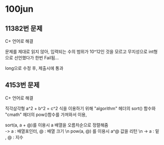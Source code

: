 # 100jun

## 11382번 문제

C+ 언어로 해결

문제를 제대로 읽지 않아, 입력되는 수의 범위가
10^12인 것을 모르고 무지성으로 int형으로 선언했다가
한번 Fail됨...

long으로 수정 후, 제출시에 통과

## 4153번 문제

C+ 언어로 해결

직각삼각형 a^2 + b^2 = c^2 식을 이용하기 위해
"algorithm" 헤더의 sort() 함수와
"cmath" 헤더의 pow()함수를 가져와서 이용, 

sort(a, a + @)를 이용시 a 배열을 오름차순으로 정렬해줌 </br>
-> a : 배열포인터, @ : 배열 크기 \n
pow(a, @) 를 이용시 a^@ 값을 리턴 \n
-> a : 밑 , @ : 지수

